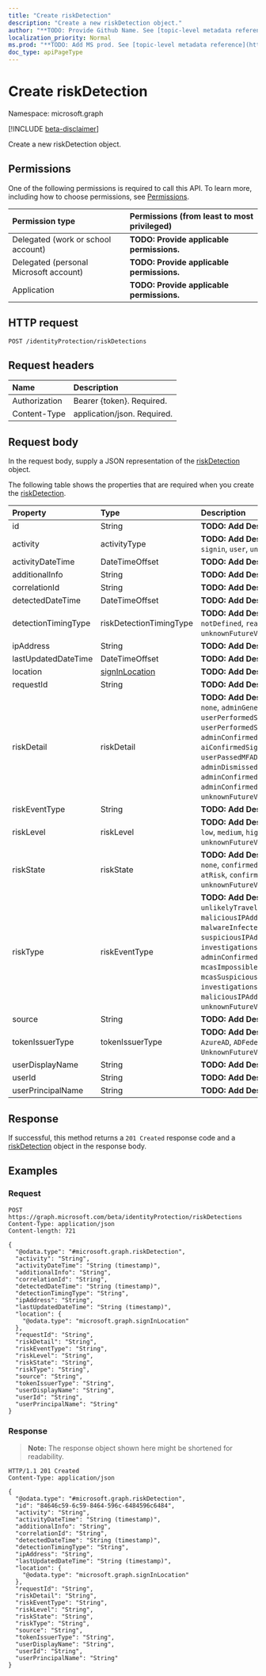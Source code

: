 ```yaml
---
title: "Create riskDetection"
description: "Create a new riskDetection object."
author: "**TODO: Provide Github Name. See [topic-level metadata reference](https://msgo.azurewebsites.net/add/document/guidelines/metadata.html#topic-level-metadata)**"
localization_priority: Normal
ms.prod: "**TODO: Add MS prod. See [topic-level metadata reference](https://msgo.azurewebsites.net/add/document/guidelines/metadata.html#topic-level-metadata)**"
doc_type: apiPageType
---
```


# Create riskDetection
Namespace: microsoft.graph

[!INCLUDE [beta-disclaimer](../../includes/beta-disclaimer.md)]

Create a new riskDetection object.

## Permissions
One of the following permissions is required to call this API. To learn more, including how to choose permissions, see [Permissions](/graph/permissions-reference).

|Permission type|Permissions (from least to most privileged)|
|:---|:---|
|Delegated (work or school account)|**TODO: Provide applicable permissions.**|
|Delegated (personal Microsoft account)|**TODO: Provide applicable permissions.**|
|Application|**TODO: Provide applicable permissions.**|

## HTTP request

<!-- {
  "blockType": "ignored"
}
-->
``` http
POST /identityProtection/riskDetections
```

## Request headers
|Name|Description|
|:---|:---|
|Authorization|Bearer {token}. Required.|
|Content-Type|application/json. Required.|

## Request body
In the request body, supply a JSON representation of the [riskDetection](../resources/riskdetection.md) object.

The following table shows the properties that are required when you create the [riskDetection](../resources/riskdetection.md).

|Property|Type|Description|
|:---|:---|:---|
|id|String|**TODO: Add Description** Inherited from [entity](../resources/entity.md)|
|activity|activityType|**TODO: Add Description**. Possible values are: `signin`, `user`, `unknownFutureValue`.|
|activityDateTime|DateTimeOffset|**TODO: Add Description**|
|additionalInfo|String|**TODO: Add Description**|
|correlationId|String|**TODO: Add Description**|
|detectedDateTime|DateTimeOffset|**TODO: Add Description**|
|detectionTimingType|riskDetectionTimingType|**TODO: Add Description**. Possible values are: `notDefined`, `realtime`, `nearRealtime`, `offline`, `unknownFutureValue`.|
|ipAddress|String|**TODO: Add Description**|
|lastUpdatedDateTime|DateTimeOffset|**TODO: Add Description**|
|location|[signInLocation](../resources/signinlocation.md)|**TODO: Add Description**|
|requestId|String|**TODO: Add Description**|
|riskDetail|riskDetail|**TODO: Add Description**. Possible values are: `none`, `adminGeneratedTemporaryPassword`, `userPerformedSecuredPasswordChange`, `userPerformedSecuredPasswordReset`, `adminConfirmedSigninSafe`, `aiConfirmedSigninSafe`, `userPassedMFADrivenByRiskBasedPolicy`, `adminDismissedAllRiskForUser`, `adminConfirmedSigninCompromised`, `hidden`, `adminConfirmedUserCompromised`, `unknownFutureValue`.|
|riskEventType|String|**TODO: Add Description**|
|riskLevel|riskLevel|**TODO: Add Description**. Possible values are: `low`, `medium`, `high`, `hidden`, `none`, `unknownFutureValue`.|
|riskState|riskState|**TODO: Add Description**. Possible values are: `none`, `confirmedSafe`, `remediated`, `dismissed`, `atRisk`, `confirmedCompromised`, `unknownFutureValue`.|
|riskType|riskEventType|**TODO: Add Description**. Possible values are: `unlikelyTravel`, `anonymizedIPAddress`, `maliciousIPAddress`, `unfamiliarFeatures`, `malwareInfectedIPAddress`, `suspiciousIPAddress`, `leakedCredentials`, `investigationsThreatIntelligence`, `generic`, `adminConfirmedUserCompromised`, `mcasImpossibleTravel`, `mcasSuspiciousInboxManipulationRules`, `investigationsThreatIntelligenceSigninLinked`, `maliciousIPAddressValidCredentialsBlockedIP`, `unknownFutureValue`.|
|source|String|**TODO: Add Description**|
|tokenIssuerType|tokenIssuerType|**TODO: Add Description**. Possible values are: `AzureAD`, `ADFederationServices`, `UnknownFutureValue`.|
|userDisplayName|String|**TODO: Add Description**|
|userId|String|**TODO: Add Description**|
|userPrincipalName|String|**TODO: Add Description**|



## Response

If successful, this method returns a `201 Created` response code and a [riskDetection](../resources/riskdetection.md) object in the response body.

## Examples

### Request
<!-- {
  "blockType": "request",
  "name": "create_riskdetection_from_riskdetections"
}
-->
``` http
POST https://graph.microsoft.com/beta/identityProtection/riskDetections
Content-Type: application/json
Content-length: 721

{
  "@odata.type": "#microsoft.graph.riskDetection",
  "activity": "String",
  "activityDateTime": "String (timestamp)",
  "additionalInfo": "String",
  "correlationId": "String",
  "detectedDateTime": "String (timestamp)",
  "detectionTimingType": "String",
  "ipAddress": "String",
  "lastUpdatedDateTime": "String (timestamp)",
  "location": {
    "@odata.type": "microsoft.graph.signInLocation"
  },
  "requestId": "String",
  "riskDetail": "String",
  "riskEventType": "String",
  "riskLevel": "String",
  "riskState": "String",
  "riskType": "String",
  "source": "String",
  "tokenIssuerType": "String",
  "userDisplayName": "String",
  "userId": "String",
  "userPrincipalName": "String"
}
```


### Response
>**Note:** The response object shown here might be shortened for readability.
<!-- {
  "blockType": "response",
  "truncated": true,
  "@odata.type": "microsoft.graph.riskDetection"
}
-->
``` http
HTTP/1.1 201 Created
Content-Type: application/json

{
  "@odata.type": "#microsoft.graph.riskDetection",
  "id": "84646c59-6c59-8464-596c-6484596c6484",
  "activity": "String",
  "activityDateTime": "String (timestamp)",
  "additionalInfo": "String",
  "correlationId": "String",
  "detectedDateTime": "String (timestamp)",
  "detectionTimingType": "String",
  "ipAddress": "String",
  "lastUpdatedDateTime": "String (timestamp)",
  "location": {
    "@odata.type": "microsoft.graph.signInLocation"
  },
  "requestId": "String",
  "riskDetail": "String",
  "riskEventType": "String",
  "riskLevel": "String",
  "riskState": "String",
  "riskType": "String",
  "source": "String",
  "tokenIssuerType": "String",
  "userDisplayName": "String",
  "userId": "String",
  "userPrincipalName": "String"
}
```

